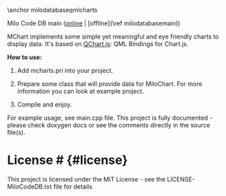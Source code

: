 \anchor milodatabaseqmlcharts

Milo Code DB main ([online](https://qtdocs.milosolutions.com/milo-code-db/main/) | [offline](\ref milodatabasemain))

MChart implements some simple yet meaningful and eye friendly charts to display data. It's based on [QChart.js](https://github.com/jwintz/qchart.js): QML Bindings for Chart.js.

**How to use:**

1. Add mcharts.pri into your project.

2. Prepare some class that will provide data for MiloChart. For more information you can look at example project.

3. Compile and enjoy.

For example usage, see main.cpp file. This project is fully documented - please check doxygen docs or see the comments directly in the source file(s).

# License # {#license}

This project is licensed under the MIT License - see the LICENSE-MiloCodeDB.txt file for details